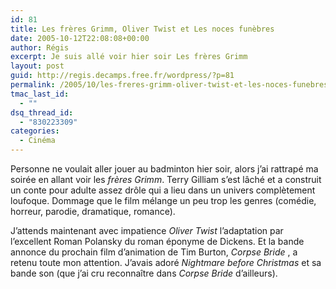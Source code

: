 ```yaml
---
id: 81
title: Les frères Grimm, Oliver Twist et Les noces funèbres
date: 2005-10-12T22:08:08+00:00
author: Régis
excerpt: Je suis allé voir hier soir Les frères Grimm
layout: post
guid: http://regis.decamps.free.fr/wordpress/?p=81
permalink: /2005/10/les-freres-grimm-oliver-twist-et-les-noces-funebres/
tmac_last_id:
  - ""
dsq_thread_id:
  - "830223309"
categories:
  - Cinéma
---
```

Personne ne voulait aller jouer au badminton hier soir, alors j’ai rattrapé ma soirée en allant voir les _frères Grimm_. Terry Gilliam s’est lâché et a construit un conte pour adulte assez drôle qui a lieu dans un univers complètement loufoque. Dommage que le film mélange un peu trop les genres (comédie, horreur, parodie, dramatique, romance).

J’attends maintenant avec impatience _Oliver Twist_ l’adaptation par l’excellent Roman Polansky du roman éponyme de Dickens. Et la bande annonce du prochain film d’animation de Tim Burton, _Corpse Bride_ , a retenu toute mon attention. J’avais adoré _Nightmare before Christmas_ et sa bande son (que j’ai cru reconnaître dans _Corpse Bride_ d’ailleurs).
